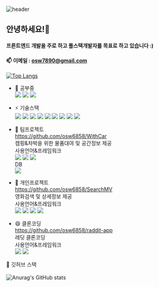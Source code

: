 ![header](https://capsule-render.vercel.app/api?type=wave&color=auto&height=300&section=header&text=Welcome%20My%20github%20&fontSize=80)

## 안녕하세요!👋
#### 프론트엔드 개발을 주로 하고 풀스택개발자를 목표로 하고 있습니다 :)
#### 📫 이메일 : osw7890@gmail.com

<!-- - 🔭 I’m currently working on ...
- 👯 I’m looking to collaborate on ...
- 🤔 I’m looking for help with ...
- 💬 Ask me about ...
- 📫 How to reach me: ...
- 😄 Pronouns: ...
-->
[![Top Langs](https://github-readme-stats.vercel.app/api/top-langs/?username=osw6858&layout=compact)](https://github.com/osw6858/github-readme-stats)<br>
- 🌱 공부중 <br>   <img src="https://img.shields.io/badge/TypeScript-3178C6?style=flat&logo=TypeScript&logoColor=white"/> <img src="https://img.shields.io/badge/Docker-2496ED?style=flat&logo=Docker&logoColor=white"/> <img src="https://img.shields.io/badge/TailwindCSS-1572B6?style=flat&logo=TailwindCSS&logoColor=white"/> 

- ⚡ 기술스택 <br>   <img src="https://img.shields.io/badge/React-61DAFB?style=flat&logo=React&logoColor=white"/>
    <img src="https://img.shields.io/badge/JavaScript-F7DF1E?style=flat&logo=JavaScript&logoColor=white"/>
      <img src="https://img.shields.io/badge/NodeJs-339933?style=flat&logo=NodedotJs&logoColor=white"/>
     <img src="https://img.shields.io/badge/HTML5-E34F26?style=flat&logo=HTML5&logoColor=white"/>
      <img src="https://img.shields.io/badge/CSS3-1572B6?style=flat&logo=CSS3&logoColor=white"/>
      <img src="https://img.shields.io/badge/Java-FC4C02?style=flat&logo=Java&logoColor=white"/>
      <img src="https://img.shields.io/badge/Spring-6DB33F?style=flat&logo=Spring&logoColor=white"/>
       <img src="https://img.shields.io/badge/MySql-4479A1?style=flat&logo=MySql&logoColor=white"/>
        <img src="https://img.shields.io/badge/Git-F05032?style=flat&logo=Git&logoColor=white"/> 
 - 👯 팀프로젝트 <br> https://github.com/osw6858/WithCar <br> 캠핑&차박을 위한 물품대여 및 공간정보 제공<br> 
 사용언어&프레임워크 <br> <img src="https://img.shields.io/badge/Java-FC4C02?style=flat&logo=Java&logoColor=white"/>  <img src="https://img.shields.io/badge/JavaScript-F7DF1E?style=flat&logo=JavaScript&logoColor=white"/> <img src="https://img.shields.io/badge/Spring-6DB33F?style=flat&logo=Spring&logoColor=white"/> <br> DB <br> <img src="https://img.shields.io/badge/MySql-4479A1?style=flat&logo=MySql&logoColor=white"/>
 - 💬 개인프로젝트 <br> https://github.com/osw6858/SearchMV <br> 영화검색 및 상세정보 제공 <br>
 사용언어&프레임워크 <br> <img src="https://img.shields.io/badge/JavaScript-F7DF1E?style=flat&logo=JavaScript&logoColor=white"/> <img src="https://img.shields.io/badge/React-61DAFB?style=flat&logo=React&logoColor=white"/>  <img src="https://img.shields.io/badge/HTML5-E34F26?style=flat&logo=HTML5&logoColor=white"/> <img src="https://img.shields.io/badge/CSS3-1572B6?style=flat&logo=CSS3&logoColor=white"/> <br>
 - 😄 클론코딩 <br> https://github.com/osw6858/raddit-app <br> 레딧 클론코딩 <br>
  사용언어&프레임워크 <br>  <img src="https://img.shields.io/badge/TypeScript-3178C6?style=flat&logo=TypeScript&logoColor=white"/> <img src="https://img.shields.io/badge/React-61DAFB?style=flat&logo=React&logoColor=white"/>
        
 🔭 깃허브 스택<br><br>
 ![Anurag's GitHub stats](https://github-readme-stats.vercel.app/api?username=osw6858&show_icons=true&theme=radical)<br>
 
 

        
    


